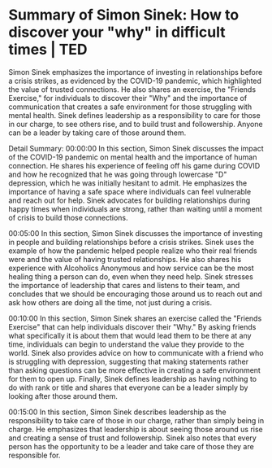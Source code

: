 # Summary of Simon Sinek: How to discover your "why" in difficult times | TED

Simon Sinek emphasizes the importance of investing in relationships before a crisis strikes, as evidenced by the COVID-19 pandemic, which highlighted the value of trusted connections. He also shares an exercise, the "Friends Exercise," for individuals to discover their "Why" and the importance of communication that creates a safe environment for those struggling with mental health. Sinek defines leadership as a responsibility to care for those in our charge, to see others rise, and to build trust and followership. Anyone can be a leader by taking care of those around them.

Detail Summary: 
00:00:00
In this section, Simon Sinek discusses the impact of the COVID-19 pandemic on mental health and the importance of human connection. He shares his experience of feeling off his game during COVID and how he recognized that he was going through lowercase "D" depression, which he was initially hesitant to admit. He emphasizes the importance of having a safe space where individuals can feel vulnerable and reach out for help. Sinek advocates for building relationships during happy times when individuals are strong, rather than waiting until a moment of crisis to build those connections.

00:05:00
In this section, Simon Sinek discusses the importance of investing in people and building relationships before a crisis strikes. Sinek uses the example of how the pandemic helped people realize who their real friends were and the value of having trusted relationships. He also shares his experience with Alcoholics Anonymous and how service can be the most healing thing a person can do, even when they need help. Sinek stresses the importance of leadership that cares and listens to their team, and concludes that we should be encouraging those around us to reach out and ask how others are doing all the time, not just during a crisis.

00:10:00
In this section, Simon Sinek shares an exercise called the "Friends Exercise" that can help individuals discover their "Why." By asking friends what specifically it is about them that would lead them to be there at any time, individuals can begin to understand the value they provide to the world. Sinek also provides advice on how to communicate with a friend who is struggling with depression, suggesting that making statements rather than asking questions can be more effective in creating a safe environment for them to open up. Finally, Sinek defines leadership as having nothing to do with rank or title and shares that everyone can be a leader simply by looking after those around them.

00:15:00
In this section, Simon Sinek describes leadership as the responsibility to take care of those in our charge, rather than simply being in charge. He emphasizes that leadership is about seeing those around us rise and creating a sense of trust and followership. Sinek also notes that every person has the opportunity to be a leader and take care of those they are responsible for.

